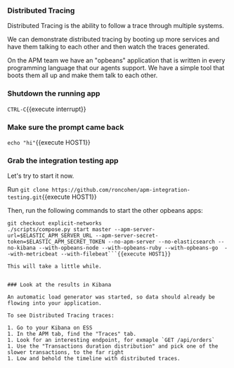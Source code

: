 ### Distributed Tracing

Distributed Tracing is the ability to follow a trace through multiple systems.

We can demonstrate distributed tracing by booting up more services and have them talking to each other and then watch the traces generated.

On the APM team we have an "opbeans" application that is written in every programming language that our agents support. We have a simple tool that boots them all up and make them talk to each other.

### Shutdown the running app
`CTRL-C`{{execute interrupt}}

### Make sure the prompt came back
`echo "hi"`{{execute HOST1}}

### Grab the integration testing app
Let's try to start it now.

Run `git clone https://github.com/roncohen/apm-integration-testing.git`{{execute HOST1}}

Then, run the following commands to start the other opbeans apps:

```cd apm-integration-testing
git checkout explicit-networks
./scripts/compose.py start master --apm-server-url=$ELASTIC_APM_SERVER_URL --apm-server-secret-token=$ELASTIC_APM_SECRET_TOKEN --no-apm-server --no-elasticsearch --no-kibana --with-opbeans-node --with-opbeans-ruby --with-opbeans-go  --with-metricbeat --with-filebeat```{{execute HOST1}}

This will take a little while.


### Look at the results in Kibana

An automatic load generator was started, so data should already be flowing into your application. 

To see Distributed Tracing traces:

1. Go to your Kibana on ESS
1. In the APM tab, find the "Traces" tab.
1. Look for an interesting endpoint, for exmaple `GET /api/orders`
1. Use the "Transactions duration distribution" and pick one of the slower transactions, to the far right
1. Low and behold the timeline with distributed traces.


